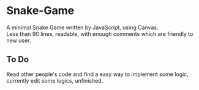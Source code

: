 # Snake-Game
A minimal Snake Game written by JavaScript, using Canvas.  
Less than 90 lines, readable, with enough comments which are friendly to new user.  

## To Do
Read other people's code and find a easy way to implement some logic, currently edit some logics, unfinished.
